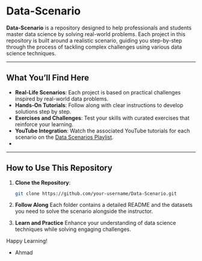 # **Data-Scenario**

**Data-Scenario** is a repository designed to help professionals and students master data science by solving real-world problems. Each project in this repository is built around a realistic scenario, guiding you step-by-step through the process of tackling complex challenges using various data science techniques.

---

## **What You’ll Find Here**
- **Real-Life Scenarios**: Each project is based on practical challenges inspired by real-world data problems.
- **Hands-On Tutorials**: Follow along with clear instructions to develop solutions step by step.
- **Exercises and Challenges**: Test your skills with curated exercises that reinforce your learning.
- **YouTube Integration**: Watch the associated YouTube tutorials for each scenario on the [Data Scenarios Playlist](https://www.youtube.com/playlist?list=PLgYONms4SxY3lkSrcN3Q9YoVCyLXuHkrT).
- 
---

## **How to Use This Repository**

1. **Clone the Repository**:
   ```bash
   git clone https://github.com/your-username/Data-Scenario.git
   ```
2. **Follow Along**
Each folder contains a detailed README and the datasets you need to solve the scenario alongside the instructor.

3. **Learn and Practice**
Enhance your understanding of data science techniques while solving engaging challenges.

Happy Learning!

- Ahmad
